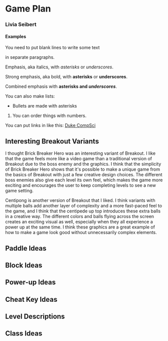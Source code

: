 # Game Plan
### Livia Seibert

#### Examples

You need to put blank lines to write some text

in separate paragraphs.


Emphasis, aka italics, with *asterisks* or _underscores_.

Strong emphasis, aka bold, with **asterisks** or __underscores__.

Combined emphasis with **asterisks and _underscores_**.


You can also make lists:
* Bullets are made with asterisks
1. You can order things with numbers.


You can put links in like this: [Duke CompSci](https://www.cs.duke.edu)


## Interesting Breakout Variants
I thought Brick Breaker Hero was an interesting variant of Breakout. I like
that the game feels more like a video game than a traditional version of
Breakout due to the boss enemy and the graphics. I think that the simplicity
of Brick Breaker Hero shows that it's possible to make a unique game from the
basics of Breakout with just a few creative design choices. The different boss
enemies also give each level its own feel, which makes the game more exciting
and encourages the user to keep completing levels to see a new game setting.

Centipong is another version of Breakout that I liked. I think variants with
multiple balls add another layer of complexity and a more fast-paced feel to
the game, and I think that the centipede up top introduces these extra balls
in a creative way. The different colors and balls flying across the screen
creates an exciting visual as well, especially when they all experience a
power up at the same time. I think these graphics are a great example of how
to make a game look good without unnecessarily complex elements.

## Paddle Ideas


## Block Ideas


## Power-up Ideas


## Cheat Key Ideas


## Level Descriptions


## Class Ideas